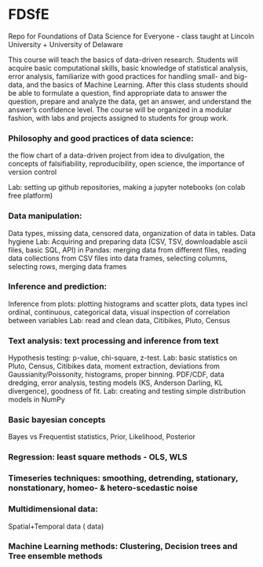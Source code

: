 # FDSfE
Repo for Foundations of Data Science for Everyone - class taught at Lincoln University + University of Delaware

This course will teach the basics of data-driven research. Students will acquire basic computational skills, basic knowledge of statistical analysis, error analysis, familiarize with good practices for handling small- and big-data, and the basics of Machine Learning. After this class students should be able to formulate a question, find appropriate data to answer the question, prepare and analyze the data, get an answer, and understand the answer’s confidence level. The course will be organized in a modular fashion, with labs and projects assigned to students for group work.

### Philosophy and good practices of data science: 
the flow chart of a data-driven project from idea to divulgation, the concepts of falsifiability, reproducibility, open science, the importance of version control

Lab: setting up github repositories, making a jupyter notebooks (on colab free platform)
### Data manipulation: 
Data types, missing data, censored data, organization of data in tables. Data hygiene Lab: Acquiring and preparing data (CSV, TSV, downloadable ascii files, basic SQL, API) in Pandas: merging data from different files, reading data collections from CSV files into data frames, selecting columns, selecting rows, merging data frames
### Inference and  prediction: 
Inference from plots: plotting histograms and scatter plots, data types incl ordinal, continuous, categorical data, visual inspection of correlation between variables Lab: read and clean data, Citibikes, Pluto, Census
### Text analysis: text processing and inference from text
Hypothesis testing:
p-value, chi-square, z-test. Lab: basic statistics on Pluto, Census, Citibikes data, moment extraction, deviations from Gaussianity/Poissonity, histograms, proper binning. PDF/CDF, data dredging, error analysis, testing models (KS, Anderson Darling, KL divergence), goodness of fit. Lab: creating and testing simple distribution models in NumPy
### Basic bayesian concepts
Bayes vs Frequentist statistics, Prior, Likelihood, Posterior
### Regression: least square methods - OLS, WLS
### Timeseries techniques: smoothing, detrending, stationary, nonstationary, homeo- & hetero-scedastic noise
### Multidimensional data:
Spatial+Temporal data ( data) 
### Machine Learning methods: Clustering, Decision trees and Tree ensemble methods

